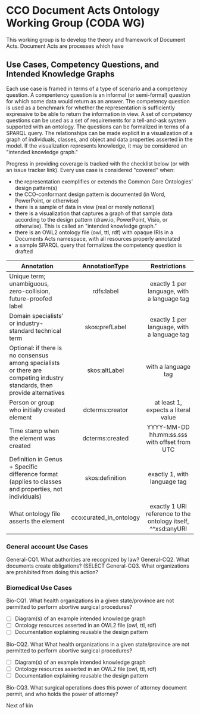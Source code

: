 # CCO Document Acts Ontology Working Group (CODA WG)
This working group is to develop the theory and framework of Document Acts. Document Acts are processes which have 

## Use Cases, Competency Questions, and Intended Knowledge Graphs
Each use case is framed in terms of a type of scenario and a competency question. A compentency question is an informal (or semi-formal) question for which some data would return as an answer. The competency question is used as a benchmark for whether the representation is sufficiently expressive to be able to return the information in view. A set of competency questions can be used as a set of requirements for a tell-and-ask system supported with an ontology. The questions can be formalized in terms of a SPARQL query. The relationships can be made explicit in a visualization of a graph of individuals, classes, and object and data properties asserted in the model. If the visualization represents knowledge, it may be considered an "intended knowledge graph."

Progress in providing coverage is tracked with the checklist below (or with an issue tracker link). Every use case is considered "covered" when:
- the representation exemplifies or extends the Common Core Ontologies' design pattern(s)
- the CCO-conformant design pattern is documented (in Word, PowerPoint, or otherwise)
- there is a sample of data in view (real or merely notional)
- there is a visualization that captures a graph of that sample data according to the design pattern (draw.io, PowerPoint, Visio, or otherwise). This is called an "intended knowledge graph."
- there is an OWL2 ontology file (owl, ttl, rdf) with opaque IRIs in a Documents Acts namespace, with all resources properly annotated
- a sample SPARQL query that formalizes the competency question is drafted

| Annotation | AnnotationType | Restrictions|
|---|:---:|:---:|
| Unique term; unambiguous, zero-collision, future-proofed label | rdfs:label | exactly 1 per language, with a language tag |
| Domain specialists' or industry-standard technical term | skos:prefLabel | exactly 1 per language, with a language tag |
| Optional: if there is no consensus among specialists or there are competing industry standards, then provide alternatives | skos:altLabel | with a language tag |
| Person or group who initially created element | dcterms:creator | at least 1, expects a literal value |
| Time stamp when the element was created | dcterms:created | YYYY-MM-DD hh:mm:ss.sss with offset from UTC |
| Definition in Genus + Specific difference format (applies to classes and properties, not individuals) | skos:definition | exactly 1, with language tag |
| What ontology file asserts the element | cco:curated_in_ontology | exactly 1 URI reference to the ontology itself, ^^xsd:anyURI |

### General account Use Cases

General-CQ1. What authorities are recognized by law?
General-CQ2. What documents create obligations? (SELECT
General-CQ3. What organizations are prohibited from doing this action? 

### Biomedical Use Cases

Bio-CQ1. What health organizations in a given state/province are not permitted to perform abortive surgical procedures?
- [ ] Diagram(s) of an example intended knowledge graph
- [ ] Ontology resources asserted in an OWL2 file (owl, ttl, rdf)
- [ ] Documentation explaining reusable the design pattern

Bio-CQ2. What What health organizations in a given state/province are not permitted to perform abortive surgical procedures?

- [ ] Diagram(s) of an example intended knowledge graph
- [ ] Ontology resources asserted in an OWL2 file (owl, ttl, rdf)
- [ ] Documentation explaining reusable the design pattern

Bio-CQ3. What surgical operations does this power of attorney document permit, and who holds the power of attorney?

Next of kin

### 

